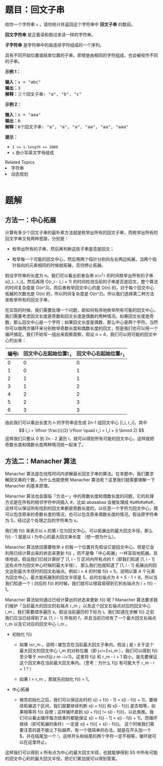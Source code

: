 # 题目：回文子串

<p>给你一个字符串 <code>s</code> ，请你统计并返回这个字符串中 <strong>回文子串</strong> 的数目。</p>

<p><strong>回文字符串</strong> 是正着读和倒过来读一样的字符串。</p>

<p><strong>子字符串</strong> 是字符串中的由连续字符组成的一个序列。</p>

<p>具有不同开始位置或结束位置的子串，即使是由相同的字符组成，也会被视作不同的子串。</p>

<p><strong>示例 1：</strong></p>

<pre>
<strong>输入：</strong>s = "abc"
<strong>输出：</strong>3
<strong>解释：</strong>三个回文子串: "a", "b", "c"
</pre>

<p><strong>示例 2：</strong></p>

<pre>
<strong>输入：</strong>s = "aaa"
<strong>输出：</strong>6
<strong>解释：</strong>6个回文子串: "a", "a", "a", "aa", "aa", "aaa"</pre>

<p><strong>提示：</strong></p>

<ul>
	<li><code>1 &lt;= s.length &lt;= 1000</code></li>
	<li><code>s</code> 由小写英文字母组成</li>
</ul>
<div><div>Related Topics</div><div><li>字符串</li><li>动态规划</li></div></div><br><div></div>

# 题解

## 方法一：中心拓展

计算有多少个回文子串的最朴素方法就是枚举出所有的回文子串，而枚举出所有的回文字串又有两种思路，分别是：

- 枚举出所有的子串，然后再判断这些子串是否是回文；

- 枚举每一个可能的回文中心，然后用两个指针分别向左右两边拓展，当两个指针指向的元素相同的时候就拓展，否则停止拓展。

假设字符串的长度为 n。我们可以看出前者会用 <code>O(n<sup>2</sup>)</code> 的时间枚举出所有的子串 s[l_i...r_i]，然后再用 O(r_i - l_i + 1) 的时间检测当前的子串是否是回文，整个算法的时间复杂度是 O(n^3)。而后者枚举回文中心的是 O(n) 的，对于每个回文中心拓展的次数也是 O(n) 的，所以时间复杂度是 O(n^2)。所以我们选择第二种方法来枚举所有的回文子串。

在实现的时候，我们需要处理一个问题，即如何有序地枚举所有可能的回文中心，我们需要考虑回文长度是奇数和回文长度是偶数的两种情况。如果回文长度是奇数，那么回文中心是一个字符；如果回文长度是偶数，那么中心是两个字符。当然你可以做两次循环来分别枚举奇数长度和偶数长度的回文，但是我们也可以用一个循环搞定。我们不妨写一组出来观察观察，假设 n = 4，我们可以把可能的回文中心列出来：

| 编号i | 回文中心左起始位置<code>l<sub>i</sub></code> | 回文中心右起始位置<code>r<sub>i</sub></code> |
| ----- |-------------------------------------|-------------------------------------|
| 0     | 0                                   | 0                                   |
| 1     | 0                                   | 1                                   |
| 2     | 1                                   | 1                                   |
| 3     | 1                                   | 2                                   |
| 4     | 2                                   | 2                                   |
| 5     | 2                                   | 3                                   |
| 6     | 3                                   | 3                                   |

由此我们可以看出长度为 n 的字符串会生成 2n-1 组回文中心 [l_i, r_i]，其中 
$$
l_i = \lfloor \frac{i}{2} \rfloor \quad
r_i = l_i + (i \bmod 2)
$$
这样我们只要从 0 到 2n - 2 遍历 i，就可以得到所有可能的回文中心，这样就把奇数长度和偶数长度两种情况统一起来了。

## 方法二：Manacher 算法

Manacher 算法是在线性时间内求解最长回文子串的算法。在本题中，我们要求解回文串的个数，为什么也能使用 Manacher 算法呢？这里我们就需要理解一下 Manacher 的基本原理。

Manacher 算法也会面临「方法一」中的奇数长度和偶数长度的问题，它的处理方式是在所有的相邻字符中间插入 #，比如 abaaabaa 会被处理成 #a#b#a#a#，这样可以保证所有找到的回文串都是奇数长度的，以任意一个字符为回文中心，既可以包含原来的奇数长度的情况，也可以包含原来偶数长度的情况。假设原字符串为 S，经过这个处理之后的字符串为 s。

我们用 f(i) 来表示以 s 的第 i 位为回文中心，可以拓展出的最大回文半径，那么 f(i) - 1 就是以 i 为中心的最大回文串长度 （想一想为什么）。

Manacher 算法依旧需要枚举 s 的每一个位置并先假设它是回文中心，但是它会利用已经计算出来的状态来更新 f(i) ，而不是像「中心拓展」一样盲目地拓展。具体地说，假设我们已经计算好了 [1, i - 1] 区间内所有点的 f（即我们知道 [1, i - 1] 这些点作为回文中心时候的最大半径）， 那么我们也就知道了 [1, i - 1] 拓展出的回文达到最大半径时的回文右端点。例如 i = 4 的时候 f(i) = 5，说明以第 4 个元素为回文中心，最大能拓展到的回文半径是 5，此时右端点为 4 + 5 - 1 = 8。所以当我们知道一个 i 对应的 f(i) 的时候，我们就可以很容易得到它的右端点为 i + f(i) - 1。

Manacher 算法如何通过已经计算出的状态来更新 f(i) 呢？Manacher 算法要求我们维护「当前最大的回文的右端点 r_m 」以及这个回文右端点对应的回文中心 i_m 。我们需要顺序遍历 s，假设当前遍历的下标为 i。我们知道在求解 f(i) 之前我们应当已经得到了从 [1, i - 1] 所有的 f，并且当前已经有了一个最大回文右端点 r_m 以及它对应的回文中心 i_m 。

- 初始化 f(i)
  - 如果 i≤r_m ，说明 i 被包含在当前最大回文子串内，假设 j 是 i 关于这个最大回文的回文中心 i_m 的对称位置（即 j+i=2×i_m ），我们可以得到 f(i) 至少等于 min{f(j),r m −i+1}。这里将 f(j) 和 r_m - i + 1 取小，是先要保证这个回文串在当前最大回文串内。（思考：为什么 f(j) 有可能大于 r_m - i + 1？）

  - 如果 i > r_m ，那就先初始化 f(i) = 1。


- 中心拓展
  - 做完初始化之后，我们可以保证此时的 s[i + f(i) - 1] = s[i - f(i) + 1]，要继续拓展这个区间，我们就要继续判断 s[i + f(i)] 和 s[i - f(i)] 是否相等，如果相等将 f(i) 自增；这样循环直到 s[i + f(i)] != s[i - f(i)]，以此类推。我们可以看出循环每次结束时都能保证 s[i + f(i) - 1] = s[i - f(i) + 1]，而循环继续（即可拓展的条件）一定是 s[i + f(i)] = s[i - f(i)]。 这个时候我们需要注意的是不能让下标越界，有一个很简单的办法，就是在开头加一个 $，并在结尾加一个 !，这样开头和结尾的两个字符一定不相等，循环就可以在这里终止。

这样我们可以得到 s 所有点为中心的最大回文半径，也就能够得到 SS 中所有可能的回文中心的的最大回文半径，把它们累加就可以得到答案。
